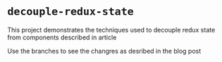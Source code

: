 # `decouple-redux-state`

This project demonstrates the techniques used to decouple redux state from components described in article <xxx>

Use the branches to see the changres as desribed in the blog post